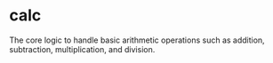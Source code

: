 # calc
The core logic to handle basic arithmetic operations such as addition, subtraction, multiplication, and division.
